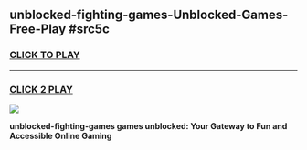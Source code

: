 
## unblocked-fighting-games-Unblocked-Games-Free-Play #src5c
<h3>
<a href="https://us.freeplayer.one?title=unblocked-fighting-games&ref=9M">CLICK TO PLAY</a></h3>
<hr>

<h3>
<a href="https://us.freeplayer.one?title=unblocked-fighting-games&ref=9M">CLICK 2 PLAY</a>
  
</h3>

<a href="https://us.freeplayer.one?title=unblocked-fighting-games&ref=9M"><img src="https://clearcache.store/games.png"></a>


**unblocked-fighting-games games unblocked: Your Gateway to Fun and Accessible Online Gaming**
